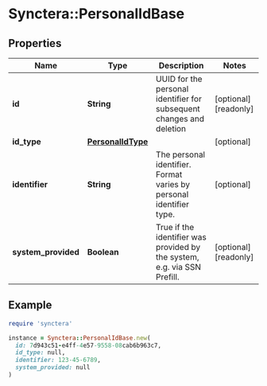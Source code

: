 # Synctera::PersonalIdBase

## Properties

| Name | Type | Description | Notes |
| ---- | ---- | ----------- | ----- |
| **id** | **String** | UUID for the personal identifier for subsequent changes and deletion | [optional][readonly] |
| **id_type** | [**PersonalIdType**](PersonalIdType.md) |  | [optional] |
| **identifier** | **String** | The personal identifier. Format varies by personal identifier type. | [optional] |
| **system_provided** | **Boolean** | True if the identifier was provided by the system, e.g. via SSN Prefill. | [optional][readonly] |

## Example

```ruby
require 'synctera'

instance = Synctera::PersonalIdBase.new(
  id: 7d943c51-e4ff-4e57-9558-08cab6b963c7,
  id_type: null,
  identifier: 123-45-6789,
  system_provided: null
)
```

